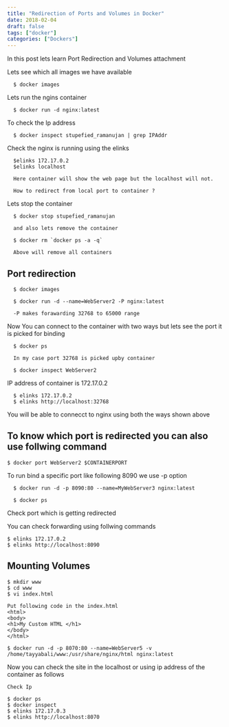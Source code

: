 ```yaml
---
title: "Redirection of Ports and Volumes in Docker"
date: 2018-02-04
draft: false
tags: ["docker"]
categories: ["Dockers"]
---
```


In this post lets learn Port Redirection and Volumes attachment

<!--more-->

Lets see which all images we have available

      $ docker images

Lets run the ngins container

      $ docker run -d nginx:latest

To check the Ip address

      $ docker inspect stupefied_ramanujan | grep IPAddr

Check the nginx is running using the elinks

      $elinks 172.17.0.2
      $elinks localhost

      Here container will show the web page but the localhost will not.

      How to redirect from local port to container ?

Lets stop the container

      $ docker stop stupefied_ramanujan

      and also lets remove the container

      $ docker rm `docker ps -a -q`

      Above will remove all containers

## Port redirection

      $ docker images

      $ docker run -d --name=WebServer2 -P nginx:latest

      -P makes forawarding 32768 to 65000 range

Now You can connect to the container with two ways but lets see the port it is picked for binding

      $ docker ps

      In my case port 32768 is picked upby container

      $ docker inspect WebServer2

IP address of container is 172.17.0.2

      $ elinks 172.17.0.2
      $ elinks http://localhost:32768  

You will be able to connecct to nginx using both the ways shown above

## To know which port is redirected you can also use follwing command


    $ docker port WebServer2 $CONTAINERPORT

To run bind a specific port like following 8090 we use -p option

      $ docker run -d -p 8090:80 --name=MyWebServer3 nginx:latest

      $ docker ps
  Check port which is getting redirected

You can check forwarding using follwing commands

    $ elinks 172.17.0.2
    $ elinks http://localhost:8090

## Mounting Volumes

    $ mkdir www
    $ cd www
    $ vi index.html

    Put following code in the index.html
    <html>
    <body>
    <h1>My Custom HTML </h1>
    </body>
    </html>

    $ docker run -d -p 8070:80 --name=WebServer5 -v /home/tayyabali/www:/usr/share/nginx/html nginx:latest

Now you can check the site in the localhost or using ip address of the container as follows

    Check Ip

    $ docker ps
    $ docker inspect
    $ elinks 172.17.0.3
    $ elinks http://localhost:8070
